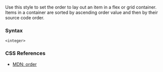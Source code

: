 Use this style to set the order to lay out an item in a flex or grid container. Items in a container are sorted by ascending order value and then by their source code order.

### Syntax

```
<integer>
```

### CSS References

* [MDN: order](!https://developer.mozilla.org/en-US/docs/Web/CSS/order)
